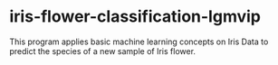 # iris-flower-classification-lgmvip
This program applies basic machine learning  concepts on Iris Data to predict the species of a new sample of Iris flower.
